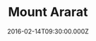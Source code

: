 ---
title: "Mount Ararat"
image: "https://i.imgur.com/MuLYIpM.jpg"
date: "2016-02-14T09:30:00.000Z"
video:
  type: "vimeo"
  id: 155327460
speaker:
  name: "Bart Wilkins"
  permalink: "bart-wilkins"
series: "scenic-views"
---